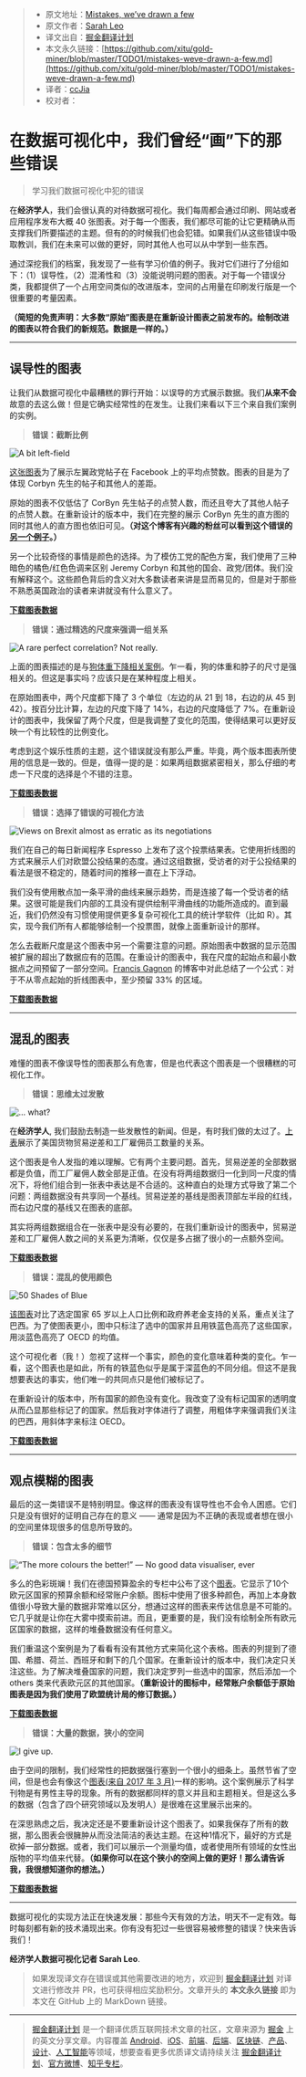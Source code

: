 > * 原文地址：[Mistakes, we’ve drawn a few](https://medium.economist.com/mistakes-weve-drawn-a-few-8cdd8a42d368)
> * 原文作者：[Sarah Leo](https://medium.com/@sarahleo_59097)
> * 译文出自：[掘金翻译计划](https://github.com/xitu/gold-miner)
> * 本文永久链接：[https://github.com/xitu/gold-miner/blob/master/TODO1/mistakes-weve-drawn-a-few.md](https://github.com/xitu/gold-miner/blob/master/TODO1/mistakes-weve-drawn-a-few.md)
> * 译者：[ccJia](https://github.com/ccJia)
> * 校对者：

# 在数据可视化中，我们曾经“画”下的那些错误

> 学习我们数据可视化中犯的错误

在**经济学人**，我们会很认真的对待数据可视化。我们每周都会通过印刷、网站或者应用程序发布大概 40 张图表。对于每一个图表，我们都尽可能的让它更精确从而支撑我们所要描述的主题。但有的的时候我们也会犯错。如果我们从这些错误中吸取教训，我们在未来可以做的更好，同时其他人也可以从中学到一些东西。

通过深挖我们的档案，我发现了一些有学习价值的例子。我对它们进行了分组如下：（1）误导性，（2）混淆性和（3）没能说明问题的图表。对于每一个错误分类，我都提供了一个占用空间类似的改进版本，空间的占用量在印刷发行版是一个很重要的考量因素。

**（简短的免责声明：大多数“原始”图表是在重新设计图表之前发布的。绘制改进的图表以符合我们的新规范。数据是一样的。）**

***

## 误导性的图表

让我们从数据可视化中最糟糕的罪行开始：以误导的方式展示数据。我们**从来不会**故意的去这么做！但是它确实经常性的在发生。让我们来看以下三个来自我们案例的实例。
> **错误：截断比例**

![A bit left-field](https://cdn-images-1.medium.com/max/2560/1*9QE_yL3boSLqopJkSBfL5A.png)

[这张图表](https://www.economist.com/britain/2016/08/13/the-metamorphosis)为了展示左翼政党帖子在 Facebook 上的平均点赞数。图表的目是为了体现 Corbyn 先生的帖子和其他人的差距。

原始的图表不仅低估了 CorByn 先生帖子的点赞人数，而还且夸大了其他人帖子的点赞人数。在重新设计的版本中，我们在完整的展示 CorByn 先生的直方图的同时其他人的直方图也依旧可见。**（对这个博客有兴趣的粉丝可以看到这个错误的[另一个例子](https://medium.economist.com/the-challenges-of-charting-regional-inequality-a9376718348)。）**

另一个比较奇怪的事情是颜色的选择。为了模仿工党的配色方案，我们使用了三种暗色的橘色/红色色调来区别 Jeremy Corbyn 和其他的国会、政党/团体。我们没有解释这个。这些颜色背后的含义对大多数读者来讲是显而易见的，但是对于那些不熟悉英国政治的读者来讲就没有什么意义了。

[**下载图表数据**](http://infographics.economist.com/databank/Economist_corbyn.csv)

> **错误：通过精选的尺度来强调一组关系**

![**A rare perfect correlation? Not really.**](https://cdn-images-1.medium.com/max/2560/1*H21mduPmvzot3oaMThNfFQ.png)

上面的图表描述的是与[狗体重下降相关案例](https://www.economist.com/britain/2016/08/13/subwoofers)。乍一看，狗的体重和脖子的尺寸是强相关的。但这是事实吗？应该只是在某种程度上相关。

在原始图表中，两个尺度都下降了 3 个单位（左边的从 21 到 18，右边的从 45 到 42）。按百分比计算，左边的尺度下降了 14%，右边的尺度降低了 7%。在重新设计的图表中，我保留了两个尺度，但是我调整了变化的范围，使得结果可以更好反映一个有比较性的比例变化。

考虑到这个娱乐性质的主题，这个错误就没有那么严重。毕竟，两个版本图表所使用的信息是一致的。但是，值得一提的是：如果两组数据紧密相关，那么仔细的考虑一下尺度的选择是个不错的注意。

[**下载图表数据**](http://infographics.economist.com/databank/Economist_dogs.csv)

> **错误：选择了错误的可视化方法**

![**Views on Brexit almost as erratic as its negotiations**](https://cdn-images-1.medium.com/max/2560/1*9GzHVtm4y_LeVmFCjqV3Ww.png)

我们在自己的每日新闻程序 Espresso 上发布了这个投票结果表。它使用折线图的方式来展示人们对欧盟公投结果的态度。通过这组数据，受访者的对于公投结果的看法是很不稳定的，随着时间的推移一直在上下浮动。

我们没有使用散点加一条平滑的曲线来展示趋势，而是连接了每一个受访者的结果。这很可能是我们内部的工具没有提供绘制平滑曲线的功能所造成的。直到最近，我们仍然没有习惯使用提供更多复杂可视化工具的统计学软件（比如 R）。其实，现今我们所有人都能够绘制一个投票图，就像上面重新设计的那样。

怎么去截断尺度是这个图表中另一个需要注意的问题。原始图表中数据的显示范围被扩展的超出了数据应有的范围。在重设计的图表中，我在尺度的起始点和最小数据点之间预留了一部分空间。[Francis Gagnon](https://www.chezvoila.com/blog/yaxis) 的博客中对此总结了一个公式：对于不从零点起始的折线图表中，至少预留 33% 的区域。

[**下载图表数据**](http://infographics.economist.com/databank/Economist_brexit.csv)

***

## 混乱的图表

难懂的图表不像误导性的图表那么有危害，但是也代表这个图表是一个很糟糕的可视化工作。
> **错误：思维太过发散**

![… what?](https://cdn-images-1.medium.com/max/2560/1*Ilu1H37M1soUh1GHhDa_IA.png)

在**经济学人**, 我们鼓励去制造一些发散性的新闻。但是，有时我们做的太过了。[上表](https://www.economist.com/briefing/2017/01/21/peter-navarro-is-about-to-become-one-of-the-worlds-most-powerful-economists)展示了美国货物贸易逆差和工厂雇佣员工数量的关系。

这个图表是令人发指的难以理解。它有两个主要问题。首先，贸易逆差的全部数据都是负值，而工厂雇佣人数全部是正值。在没有将两组数据归一化到同一尺度的情况下，将他们组合到一张表中表达是不合适的。这种直白的处理方式导致了第二个问题：两组数据没有共享同一个基线。贸易逆差的基线是图表顶部左半段的红线，而右边尺度的基线又在图表的底部。

其实将两组数据组合在一张表中是没有必要的，在我们重新设计的图表中，贸易逆差和工厂雇佣人数之间的关系更为清晰，仅仅是多占据了很小的一点额外空间。

[**下载图表数据**](http://infographics.economist.com/databank/Economist_us-trade-manufacturing.csv)

> **错误：混乱的使用颜色**

![50 Shades of Blue](https://cdn-images-1.medium.com/max/2560/1*4RND--Bo31DVfiziaa-HBA.png)

[该图表](https://www.economist.com/the-americas/2017/02/25/reducing-brazils-pension-burden)对比了选定国家 65 岁以上人口比例和政府养老金支持的关系，重点关注了巴西。为了使图表更小，图中只标注了选中的国家并且用铁蓝色高亮了这些国家，用淡蓝色高亮了 OECD 的均值。

这个可视化者（我！）忽视了这样一个事实，颜色的变化意味着种类的变化。乍一看，这个图表也是如此，所有的铁蓝色似乎是属于深蓝色的不同分组。但这不是我想要表达的事实，他们唯一的共同点只是他们被标记了。

在重新设计的版本中，所有国家的颜色没有变化。我改变了没有标记国家的透明度从而凸显那些标记了的国家。然后我对字体进行了调整，用粗体字来强调我们关注的巴西，用斜体字来标注 OECD。

[**下载图表数据**](http://infographics.economist.com/databank/Economist_pensions.csv)

***

## 观点模糊的图表

最后的这一类错误不是特别明显。像这样的图表没有误导性也不会令人困惑。它们只是没有很好的证明自己存在的意义 —— 通常是因为不正确的表现或者想在很小的空间里体现很多的信息所导致的。
> **错误：包含太多的细节**

![**“The more colours the better!” — No good data visualiser, ever**](https://cdn-images-1.medium.com/max/2560/1*GB8vGeGzMeueEbkpGTTZVQ.png)

多么的色彩斑斓！我们在德国预算盈余的专栏中公布了这个[图表](https://www.economist.com/finance-and-economics/2016/09/03/more-spend-less-thrift)。它显示了10个欧元区国家的预算余额和经常账户余额。图标中使用了很多种颜色，再加上本身数值很小导致大量的数据非常难以区分，想通过这样的图表来传达信息是不可能的。它几乎就是让你在大雾中摸索前进。而且，更重要的是，我们没有绘制全所有欧元区国家的数据，这样的堆叠数据没有任何意义。

 我们重温这个案例是为了看看有没有其他方式来简化这个表格。图表的列提到了德国、希腊、荷兰、西班牙和剩下的几个国家。在重新设计的版本中，我们决定只关注这些。为了解决堆叠国家的问题，我们决定罗列一些选中的国家，然后添加一个 others 类来代表欧元区的其他国家。**（重新设计的图标中，经常账户余额低于原始图表是因为我们使用了欧盟统计局的修订数据。）**

[**下载图表数据**](http://infographics.economist.com/databank/Economist_eu-balance.csv)

> **错误：大量的数据，狭小的空间**

![**I give up.**](https://cdn-images-1.medium.com/max/2560/1*7GJIxnYsyFSGgQV537Ittg.png)

由于空间的限制，我们经常性的把数据强行塞到一个很小的细条上。虽然节省了空间，但是也会有像这个[图表(来自 2017 年 3 月)](https://www.economist.com/science-and-technology/2017/03/11/science-remains-male-dominated)一样的影响。这个案例展示了科学刊物是有男性主导的现象。所有的数据都同样的意义并且和主题相关。但是这么多的数据（包含了四个研究领域以及发明人）是很难在这里展示出来的。

在深思熟虑之后，我决定还是不要重新设计这个图表了。如果我保存了所有的数据，那么图表会很臃肿从而没法简洁的表达主题。在这种1情况下，最好的方式是砍掉一部分数据。或者，我们可以展示一个测量均值，或者使用所有领域的女性出版物的平均值来代替。**（如果你可以在这个狭小的空间上做的更好！那么请告诉我，我很想知道你的想法。）**

[**下载图表数据**](http://infographics.economist.com/databank/Economist_women-research.csv)

***

数据可视化的实现方法正在快速发展：那些今天有效的方法，明天不一定有效。每时每刻都有新的技术涌现出来。你有没有犯过一些很容易被修整的错误？快来告诉我们！

**经济学人数据可视化记者 Sarah Leo**.

> 如果发现译文存在错误或其他需要改进的地方，欢迎到 [掘金翻译计划](https://github.com/xitu/gold-miner) 对译文进行修改并 PR，也可获得相应奖励积分。文章开头的 **本文永久链接** 即为本文在 GitHub 上的 MarkDown 链接。

---

> [掘金翻译计划](https://github.com/xitu/gold-miner) 是一个翻译优质互联网技术文章的社区，文章来源为 [掘金](https://juejin.im) 上的英文分享文章。内容覆盖 [Android](https://github.com/xitu/gold-miner#android)、[iOS](https://github.com/xitu/gold-miner#ios)、[前端](https://github.com/xitu/gold-miner#前端)、[后端](https://github.com/xitu/gold-miner#后端)、[区块链](https://github.com/xitu/gold-miner#区块链)、[产品](https://github.com/xitu/gold-miner#产品)、[设计](https://github.com/xitu/gold-miner#设计)、[人工智能](https://github.com/xitu/gold-miner#人工智能)等领域，想要查看更多优质译文请持续关注 [掘金翻译计划](https://github.com/xitu/gold-miner)、[官方微博](http://weibo.com/juejinfanyi)、[知乎专栏](https://zhuanlan.zhihu.com/juejinfanyi)。
